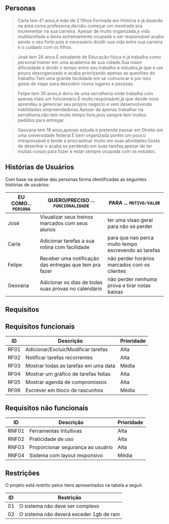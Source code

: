 
## Personas


>Carla tem 41 anos,é mãe de 2 filhos.Formada em História e já atuando na área como professora,decidiu começar um mestrado pra incrementar na sua carreira.
Apesar de muito organizada,a vida multitarefada a deixa extremamente ocupada e ser responsável acaba sendo o seu forte pois é necessário dividir sua vida entre
 sua carreira e o cuidado com os filhos.

>José tem 26 anos.É estudante de Educação física e já trabalha como personal trainer em uma academia de sua cidade.Sua maior dificuldade é dividir o tempo 
entre seu trabalho e estudos,já que é um pouco desorganizado e acaba priorizando apenas as questões do trabalho.Tem uma grande facilidade em se comunicar e por 
isso gosta de viajar para descobrir novos lugares e pessoas.


>Felipe tem 30 anos,é dono de uma serralheria onde trabalha com apenas mais um funcionário.É muito responsável,já que desde novo aprendeu a gerenciar seu próprio 
negócio e vem desenvolvendo habilidades empreendedoras.Apesar de  apenas trabalhar na serralheria,não tem muito tempo livre,pois sempre tem muitos pedidos
 para entregar.

>Geovana tem 18 anos,apenas estuda e pretende passar em Direito em uma universidade federal.É bem organizada porém um pouco irresponsável e tende a procrastinar 
muito em suas atividades.Gosta de desenhar e acaba se perdendo em suas tarefas,apesar de ter muitas coisas para fazer e estar sempre ocupada com os estudos.



## Histórias de Usuários

Com base na análise das personas forma identificadas as seguintes histórias de usuários:

|EU COMO... `PERSONA`| QUERO/PRECISO ... `FUNCIONALIDADE` |PARA ... `MOTIVO/VALOR`                 |
|--------------------|------------------------------------|----------------------------------------|
|José                |Visualizar seus treinos marcados com seus alunos  |  ter uma visao geral para não se perder|
|Carla               |Adicionar tarefas a sua rotina com facilidade | para que nao perca muito tempo escrevendo as tarefas |
|Felipe              |Receber uma notificação das entregas que tem pra fazer|não perder horários marcados com os clientes|
|Geovana             |Adicionar os dias de todas suas provas no calendário|não perder nenhuma prova e tirar notas baixas |



## Requisitos
## Requisitos funcionais

|ID     | Descrição                         |Prioridade |
|-------|-----------------------------------|-----------|
|RF01   |Adicionar/Excluir/Modificar tarefas|Alta       |
|RF02   |Notificar tarefas recorrentes      |Alta       |
|RF03   |Mostrar todas as tarefas em uma data|Média     |
|RF04   |Mostrar um gráfico de tarefas feitas|Alta      |
|RF05   |Mostrar agenda de compromissos      |Alta      |
|RF06   |Escrever em bloco de rascunhos      |Média     |

## Requisitos não funcionais

|ID     | Descrição                          |Prioridade|
|-------|------------------------------------|----------|
|RNF01  |Ferramentas Intuitivas              |Alta      |
|RNF02  |Praticidade de uso                  |Alta      |
|RNF03  |Proporcionar segurança ao usuário   |Alta      |
|RNF04  |Sistema com layout responsivo       |Média     |






## Restrições

O projeto está restrito pelos itens apresentados na tabela a seguir.

|ID| Restrição                                             |
|--|-------------------------------------------------------|
|01| O sistema não deve ser complexo                       |
|02| O sistema não deverá exceder 1gb de ram               |





